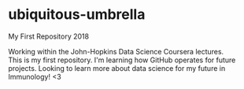 # ubiquitous-umbrella
My First Repository 2018

Working within the John-Hopkins Data Science Coursera lectures.  
This is my first repository. I'm learning how GitHub operates for future projects.
Looking to learn more about data science for my future in Immunology! <3 
